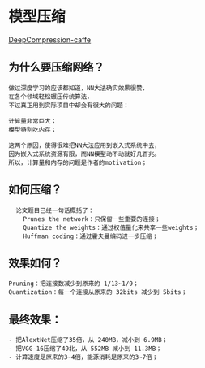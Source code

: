 # 模型压缩

[DeepCompression-caffe](https://github.com/Ewenwan/DeepCompression-caffe)


## 为什么要压缩网络？
    做过深度学习的应该都知道，NN大法确实效果很赞，
    在各个领域轻松碾压传统算法，
    不过真正用到实际项目中却会有很大的问题：

    计算量非常巨大；
    模型特别吃内存；
    
    这两个原因，使得很难把NN大法应用到嵌入式系统中去，
    因为嵌入式系统资源有限，而NN模型动不动就好几百兆。
    所以，计算量和内存的问题是作者的motivation；

## 如何压缩？
      论文题目已经一句话概括了：
        Prunes the network：只保留一些重要的连接；
        Quantize the weights：通过权值量化来共享一些weights；
        Huffman coding：通过霍夫曼编码进一步压缩；
        
## 效果如何？
    Pruning：把连接数减少到原来的 1/13~1/9； 
    Quantization：每一个连接从原来的 32bits 减少到 5bits；

## 最终效果： 
    - 把AlextNet压缩了35倍，从 240MB，减小到 6.9MB； 
    - 把VGG-16压缩了49北，从 552MB 减小到 11.3MB； 
    - 计算速度是原来的3~4倍，能源消耗是原来的3~7倍；
